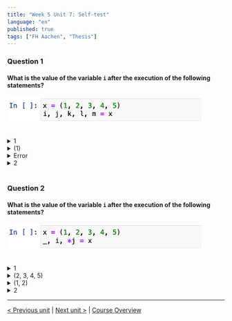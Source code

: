 ```yaml
---
title: "Week 5 Unit 7: Self-test"
language: "en"
published: true
tags: ["FH Aachen", "Thesis"]
---
```


### Question 1

#### What is the value of the variable ```i``` after the execution of the following statements?

<img src=imgs/week5_unit7_f1.png width="450"><br><br>

<details>
	<summary>1</summary>
	✅
</details>


<details>
	<summary>(1)</summary>
	❌
</details>


<details>
	<summary>Error</summary>
	❌
</details>


<details>
	<summary>2</summary>
	❌
</details>

<br>

### Question 2

#### What is the value of the variable ```i``` after the execution of the following statements?

<img src=imgs/week5_unit7_f2.png width="450"><br><br>

<details>
	<summary>1</summary>
	❌
</details>


<details>
	<summary>(2, 3, 4, 5)</summary>
	❌
</details>


<details>
	<summary>(1, 2)</summary>
	❌
</details>


<details>
	<summary>2</summary>
	✅
</details>

---

[< Previous unit](/teaching/python-mooc/week5_unit7_destructing_assignment) | [Next unit >](/teaching/python-mooc/week5_assignment_questions) |
[Course Overview](/teaching/python-mooc)